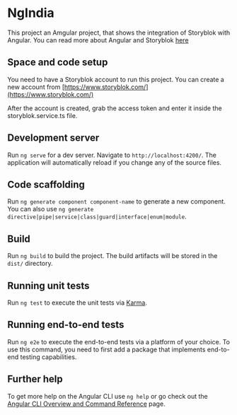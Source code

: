 # NgIndia

This project an Amgular project, that shows the integration of Storyblok with Angular.
You can read more about Angular and Storyblok [here](https://www.storyblok.com/tp/add-a-headless-cms-to-angular-in-5-minutes)

## Space and code setup

You need to have a Storyblok account to run this project. You can create a new account from [https://www.storyblok.com/](https://www.storyblok.com/)

After the account is created, grab the access token and enter it inside the storyblok.service.ts file.


## Development server

Run `ng serve` for a dev server. Navigate to `http://localhost:4200/`. The application will automatically reload if you change any of the source files.

## Code scaffolding

Run `ng generate component component-name` to generate a new component. You can also use `ng generate directive|pipe|service|class|guard|interface|enum|module`.

## Build

Run `ng build` to build the project. The build artifacts will be stored in the `dist/` directory.

## Running unit tests

Run `ng test` to execute the unit tests via [Karma](https://karma-runner.github.io).

## Running end-to-end tests

Run `ng e2e` to execute the end-to-end tests via a platform of your choice. To use this command, you need to first add a package that implements end-to-end testing capabilities.

## Further help

To get more help on the Angular CLI use `ng help` or go check out the [Angular CLI Overview and Command Reference](https://angular.io/cli) page.
